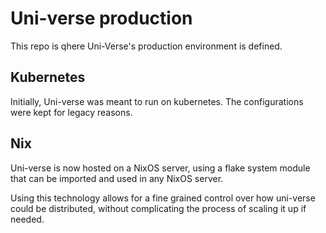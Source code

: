 # Uni-verse production

This repo is qhere Uni-Verse's production environment is defined.

## Kubernetes

Initially, Uni-verse was meant to run on kubernetes. The configurations were kept for legacy reasons.

## Nix

Uni-verse is now hosted on a NixOS server, using a flake system module that can be imported and used in any NixOS server.

Using this technology allows for a fine grained control over how uni-verse could be distributed, without complicating the process of scaling it up if needed.
